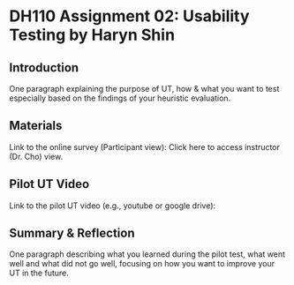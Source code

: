 # DH110 Assignment 02: Usability Testing by Haryn Shin

## Introduction
One paragraph explaining the purpose of UT, how & what you want to test especially based on the findings of your heuristic evaluation. 

## Materials
Link to the online survey (Participant view): 
Click here to access instructor (Dr. Cho) view.

## Pilot UT Video
Link to the pilot UT video (e.g., youtube or google drive): 

## Summary & Reflection
One paragraph describing what you learned during the pilot test, what went well and what did not go well, focusing on how you want to improve your UT in the future.
